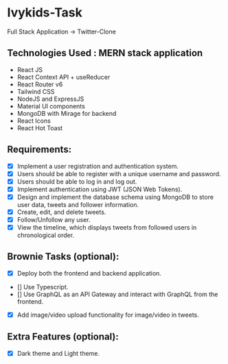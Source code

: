# Ivykids-Task
Full Stack Application -> Twitter-Clone

## Technologies Used : MERN stack application

- React JS
- React Context API + useReducer
- React Router v6
- Tailwind CSS
- NodeJS and ExpressJS
- Material UI components
- MongoDB with Mirage for backend
- React Icons
- React Hot Toast

## Requirements:
- [x] Implement a user registration and authentication system.<br>
- [x] Users should be able to register with a unique username and password.<br>
- [x] Users should be able to log in and log out.<br>
- [x] Implement authentication using JWT (JSON Web Tokens).<br>
- [x] Design and implement the database schema using MongoDB to store user data, tweets and follower information.<br>
- [x] Create, edit, and delete tweets.<br>
- [x] Follow/Unfollow any user.<br>
- [x] View the timeline, which displays tweets from followed users in chronological order.<br>

## Brownie Tasks (optional):
- [x] Deploy both the frontend and backend application.<br>
- [] Use Typescript.<br>
- [] Use GraphQL as an API Gateway and interact with GraphQL from the frontend.<br>
- [x] Add image/video upload functionality for image/video in tweets.<br>

## Extra Features (optional):

- [x] Dark theme and Light theme.<br>